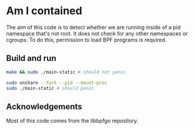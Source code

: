 Am I contained
==============

The aim of this code is to detect whether we are running inside of a pid namespace that's not root. It does not check for any other namespaces or cgroups. To do this, permission to load BPF programs is required.

## Build and run

```bash
make && sudo ./main-static # should not panic
```


```bash
sudo unshare --fork --pid --mount-proc
sudo ./main-static # should panic
```

## Acknowledgements
Most of this code comes from the libbpfgo repository.

